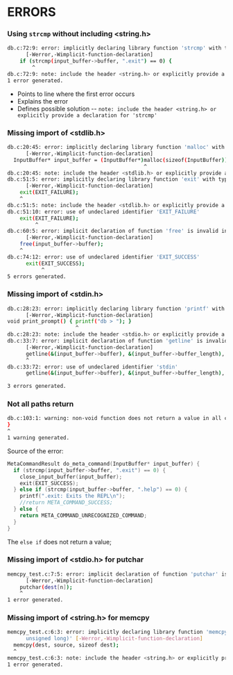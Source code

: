 # ERRORS

### Using `strcmp` without including <string.h>
```bash
db.c:72:9: error: implicitly declaring library function 'strcmp' with type 'int (const char *, const char *)'
      [-Werror,-Wimplicit-function-declaration]
    if (strcmp(input_buffer->buffer, ".exit") == 0) {
        ^
db.c:72:9: note: include the header <string.h> or explicitly provide a declaration for 'strcmp'
1 error generated.
```
- Points to line where the first error occurs
- Explains the error
- Defines possible solution
-- `note: include the header <string.h> or explicitly provide a declaration for 'strcmp'`

### Missing import of <stdlib.h>
```bash
db.c:20:45: error: implicitly declaring library function 'malloc' with type 'void *(unsigned long)'
      [-Werror,-Wimplicit-function-declaration]
  InputBuffer* input_buffer = (InputBuffer*)malloc(sizeof(InputBuffer)); // allocate memory for the inpu...
                                            ^
db.c:20:45: note: include the header <stdlib.h> or explicitly provide a declaration for 'malloc'
db.c:51:5: error: implicitly declaring library function 'exit' with type 'void (int) __attribute__((noreturn))'
      [-Werror,-Wimplicit-function-declaration]
    exit(EXIT_FAILURE);
    ^
db.c:51:5: note: include the header <stdlib.h> or explicitly provide a declaration for 'exit'
db.c:51:10: error: use of undeclared identifier 'EXIT_FAILURE'
    exit(EXIT_FAILURE);
         ^
db.c:60:5: error: implicit declaration of function 'free' is invalid in C99
      [-Werror,-Wimplicit-function-declaration]
    free(input_buffer->buffer);
    ^
db.c:74:12: error: use of undeclared identifier 'EXIT_SUCCESS'
      exit(EXIT_SUCCESS);
           ^
5 errors generated.
```

### Missing import of <stdin.h>
```bash
db.c:28:23: error: implicitly declaring library function 'printf' with type 'int (const char *, ...)'
      [-Werror,-Wimplicit-function-declaration]
void print_prompt() { printf("db > "); }
                      ^
db.c:28:23: note: include the header <stdio.h> or explicitly provide a declaration for 'printf'
db.c:33:7: error: implicit declaration of function 'getline' is invalid in C99
      [-Werror,-Wimplicit-function-declaration]
      getline(&(input_buffer->buffer), &(input_buffer->buffer_length), stdin);
      ^
db.c:33:72: error: use of undeclared identifier 'stdin'
      getline(&(input_buffer->buffer), &(input_buffer->buffer_length), stdin);
                                                                       ^
3 errors generated.
```

### Not all paths return
```bash
db.c:103:1: warning: non-void function does not return a value in all control paths [-Wreturn-type]
}
^
1 warning generated.
```
Source of the error:
```c
MetaCommandResult do_meta_command(InputBuffer* input_buffer) {
  if (strcmp(input_buffer->buffer, ".exit") == 0) {
    close_input_buffer(input_buffer);
    exit(EXIT_SUCCESS);
  } else if (strcmp(input_buffer->buffer, ".help") == 0) {
    printf(".exit: Exits the REPL\n");
    //return META_COMMAND_SUCCESS;
  } else {
    return META_COMMAND_UNRECOGNIZED_COMMAND;
  }
}
```
The `else if` does not return a value;

### Missing import of <stdio.h> for putchar
```bash
memcpy_test.c:7:5: error: implicit declaration of function 'putchar' is invalid in C99
      [-Werror,-Wimplicit-function-declaration]
    putchar(dest[n]);
    ^
1 error generated.
```

### Missing import of <string.h> for memcpy
```bash
memcpy_test.c:6:3: error: implicitly declaring library function 'memcpy' with type 'void *(void *, const void *,
      unsigned long)' [-Werror,-Wimplicit-function-declaration]
  memcpy(dest, source, sizeof dest);
  ^
memcpy_test.c:6:3: note: include the header <string.h> or explicitly provide a declaration for 'memcpy'
1 error generated.
```